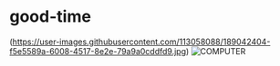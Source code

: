 # good-time
(https://user-images.githubusercontent.com/113058088/189042404-f5e5589a-6008-4517-8e2e-79a9a0cddfd9.jpg)
![COMPUTER](https://user-images.githubusercontent.com/113058088/189047497-eccc8957-96b9-4734-8b4c-f5edfbfdadb1.jpg)
